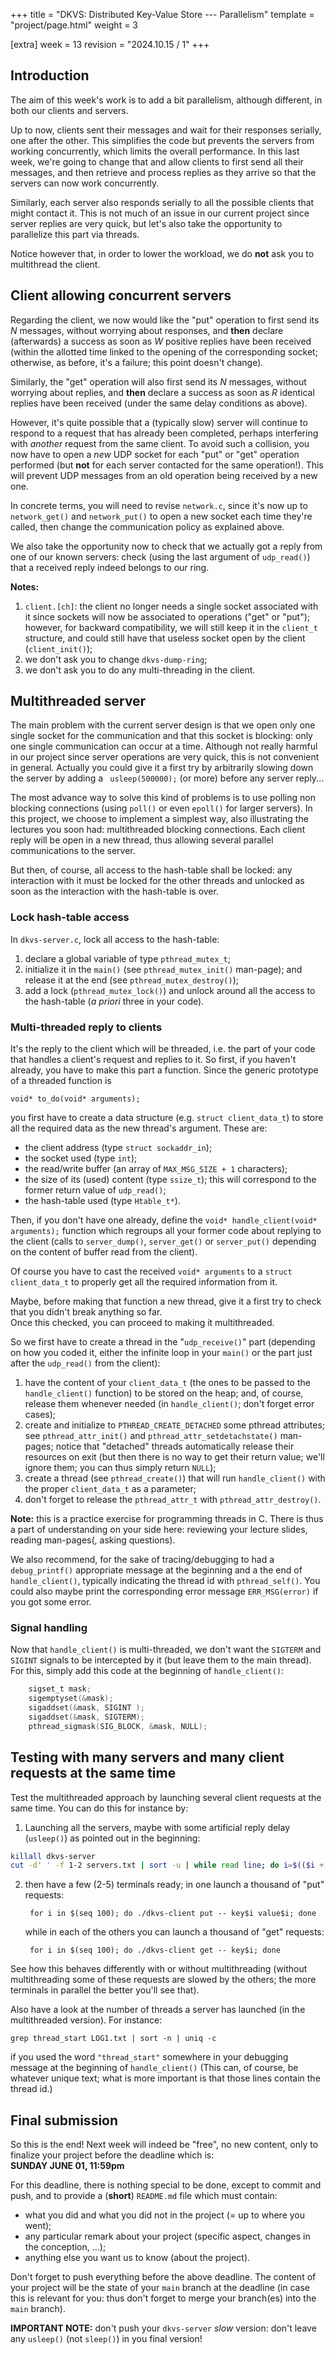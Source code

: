 +++
title = "DKVS: Distributed Key-Value Store --- Parallelism"
template = "project/page.html"
weight = 3

[extra]
week = 13
revision = "2024.10.15 / 1"
+++

## Introduction

The aim of this week's work is to add a bit parallelism, although different, in both our clients and servers.

Up to now, clients sent their messages and wait for their responses serially, one after the other. This simplifies the code but prevents the servers from working concurrently, which limits the overall performance. In this last week, we're going to change that and allow clients to first send all their messages, and then retrieve and process replies as they arrive so that the servers can now work concurrently.

Similarly, each server also responds serially to all the possible clients that might contact it. This is not much of an issue in our current project since server replies are very quick, but let's also take the opportunity to parallelize this part via threads.

Notice however that, in order to lower the workload, we do **not** ask you to multithread the client.

## Client allowing concurrent servers

Regarding the client, we now would like the "put" operation to first send its _N_ messages, without worrying about responses, and **then** declare (afterwards) a success as soon as _W_ positive replies have been received (within the allotted time linked to the opening of the corresponding socket; otherwise, as before, it's a failure; this point doesn't change).

Similarly, the "get" operation will also first send its _N_ messages, without worrying about replies, and **then** declare a success as soon as _R_ identical replies have been received (under the same delay conditions as above).

However, it's quite possible that a (typically slow) server will continue to respond to a request that has already been completed, perhaps interfering with _another_ request from the same client. To avoid such a collision, you now have to open a _new_ UDP socket for each "put" or "get" operation performed (but **not** for each server contacted for the same operation!). This will prevent UDP messages from an old operation being received by a new one.

In concrete terms, you will need to revise `network.c`, since it's now up to `network_get()` and `network_put()` to open a new socket each time they're called, then change the communication policy as explained above.

We also take the opportunity now to check that we actually got a reply from one of our known servers:
check (using the last argument of `udp_read()`) that a received reply indeed belongs to our ring.

**Notes:** 

1. `client.[ch]`: the client no longer needs a single socket associated with it since sockets will now be associated to operations ("get" or "put"); however, for backward compatibility, we will still keep it in the `client_t` structure, and could still have that useless socket open by the client (`client_init()`);
2. we don't ask you to change `dkvs-dump-ring`;
3. we don't ask you to do any multi-threading in the client.


## Multithreaded server

The main problem with the current server design is that we open only one single socket for the communication and that this socket is blocking: only one single communication can occur at a time. Although not really harmful in our project since server operations are very quick, this is not convenient in general. Actually you could give it a first try by arbitrarily slowing down the server by adding a
` usleep(500000);` (or more) before any server reply...

The most advance way to solve this kind of problems is to use polling non blocking connections (using `poll()` or even `epoll()` for larger servers).
In this project, we choose to implement a simplest way, also illustrating the lectures you soon had: multithreaded blocking connections.
Each client reply will be open in a new thread, thus allowing several parallel communications to the server.

But then, of course, all access to the hash-table shall be locked: any interaction with it must be locked for the other threads and unlocked as soon as the interaction with the hash-table is over.


### Lock hash-table access

In `dkvs-server.c`, lock all access to the hash-table:

1. declare a global variable of type `pthread_mutex_t`;
1. initialize it in the `main()` (see `pthread_mutex_init()` man-page); and release it at the end (see `pthread_mutex_destroy()`);
1. add a lock (`pthread_mutex_lock()`) and unlock around all the access to the hash-table (_a priori_ three in your code).

### Multi-threaded reply to clients

It's the reply to the client which will be threaded, i.e. the part of your code that  handles a client's request and replies to it. So first, if you haven't already, you have to make this part a function. Since the generic prototype of a threaded function is

    void* to_do(void* arguments);
    
you first have to create a data structure (e.g. `struct client_data_t`) to store all the required data as the new thread's argument. These are:

- the client address (type `struct sockaddr_in`);
- the socket used (type `int`);
- the read/write buffer (an array of `MAX_MSG_SIZE + 1` characters);
- the size of its (used) content (type `ssize_t`); this will correspond to the former return value of `udp_read()`;
- the hash-table used (type `Htable_t*`).

Then, if you don't have one already, define the `void* handle_client(void* arguments);` function which regroups all your former code about replying to the client (calls to `server_dump()`, `server_get()` or `server_put()` depending on the content of buffer read from the client).

Of course you have to cast the received `void* arguments` to a `struct client_data_t` to properly get all the required information from it.

Maybe, before making that function a new thread, give it a first try to check that you didn't break anything so far.  
Once this checked, you can proceed to making it multithreaded.

So we first have to create a thread in the "`udp_receive()`" part (depending on how you coded it, either the infinite loop in your `main()` or the part just after the `udp_read()` from the client):

1. have the content of your `client_data_t` (the ones to be passed to the `handle_client()` function) to be stored on the heap; and, of course, release them  whenever needed (in `handle_client()`; don't forget error cases); 
1. create and initialize to `PTHREAD_CREATE_DETACHED` some pthread attributes; see `pthread_attr_init()` and `pthread_attr_setdetachstate()` man-pages; notice that "detached" threads automatically release their resources on exit (but then there is no way to get their return value; we'll ignore them; you can thus simply return `NULL`);
1. create a thread (see `pthread_create()`) that will run `handle_client()` with the proper `client_data_t` as a parameter;
1. don't forget to release the `pthread_attr_t` with `pthread_attr_destroy()`.

**Note:** this is a practice exercise for programming threads in C. There is thus a part of understanding on your side here: reviewing your lecture slides, reading man-pages(, asking questions).


We also recommend, for the sake of tracing/debugging to had a `debug_printf()` appropriate message at the beginning
and a the end of `handle_client()`, typically indicating the thread id with `pthread_self()`. You could also maybe print the corresponding error message `ERR_MSG(error)` if you got some error.


### Signal handling

Now that `handle_client()` is multi-threaded, we don't want the `SIGTERM` and `SIGINT` signals to be intercepted by it (but leave them to the main thread).
For this, simply add this code at the beginning of `handle_client()`:
```c
    sigset_t mask;
    sigemptyset(&mask);
    sigaddset(&mask, SIGINT );
    sigaddset(&mask, SIGTERM);
    pthread_sigmask(SIG_BLOCK, &mask, NULL);
```


## Testing with many servers and many client requests at the same time

Test the multithreaded approach by launching several client requests at the same time. You can do this for instance by:

1. Launching all the servers, maybe with some artificial reply delay (`usleep()`) as pointed out in the beginning:

```sh
killall dkvs-server
cut -d' ' -f 1-2 servers.txt | sort -u | while read line; do i=$(($i + 1)); ./dkvs-server $line >LOG$i.txt 2>&1 & done
```

2. then have a few (2-5) terminals ready; in one launch a thousand of "put" requests:

        for i in $(seq 100); do ./dkvs-client put -- key$i value$i; done

    while in each of the others you can launch a thousand of "get" requests:

        for i in $(seq 100); do ./dkvs-client get -- key$i; done


See how this behaves differently with or without multithreading (without multithreading some of these requests are slowed by the others; the more terminals in parallel the better you'll see that).

Also have a look at the number of threads a server has launched (in the multithreaded version). For instance:

    grep thread_start LOG1.txt | sort -n | uniq -c

if you used the word `"thread_start"` somewhere in your debugging message at the beginning of `handle_client()` (This can, of course, be whatever unique text; what is more important is that those lines contain the thread id.) 


## Final submission

So this is the end! Next week will indeed be "free", no new content, only to finalize your project before the deadline which is:  
**SUNDAY JUNE 01, 11:59pm**

For this deadline, there is nothing special to be done, except to commit and push, and to provide a (**short**) `README.md` file which must contain:

- what you did and what you did not in the project (= up to where you went);
- any particular remark about your project (specific aspect, changes in the conception, ...);
- anything else you want us to know (about the project).

Don't forget to push everything before the above deadline. The content of your project will be the state of your `main` branch at the deadline (in case this is relevant for you: thus don't forget to merge your branch(es) into the `main` branch).

**IMPORTANT NOTE:** don't push your `dkvs-server` _slow_ version: don't leave any `usleep()` (not `sleep()`) in you final version!

